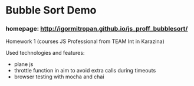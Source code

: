 # Bubble Sort Demo
### homepage: http://igormitropan.github.io/js_proff_bubblesort/
Homework 1 (courses JS Professional from TEAM Int in Karazina)

Used technologies and features:
* plane js
* throttle function in aim to avoid extra calls during timeouts
* browser testing with mocha and chai
